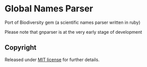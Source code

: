 Global Names Parser
===================

Port of Biodiversity gem (a scientific names parser written in ruby)

Please note that gnparser is at the very early stage of development

Copyright
---------

Released under [MIT license][license] for further details.

[license]: /LICENSE
